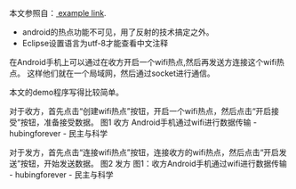 <p>本文参照自：<a href="http://blog.csdn.net/sasoritattoo/article/details/8285926" title="Android 连接Wifi和创建Wifi热点 demo ">
example link</a>.</p>

+ android的热点功能不可见，用了反射的技术搞定之外。  
+ Eclipse设置语言为utf-8才能查看中文注释 

在Android手机上可以通过在收方开启一个wifi热点,然后再发送方连接这个wifi热点。
这样他们就在一个局域网，然后通过socket进行通信。

本文的demo程序写得比较简单。

对于收方，首先点击“创建wifi热点”按钮，开启一个wifi热点，然后点击“开启接受”按钮，准备接受数据。
图1
收方
Android手机通过wifi进行数据传输 - hubingforever - 民主与科学
 
对于发方，首先点击“连接wifi热点”按钮，连接收方的wifi热点，然后点击“开启发送”按钮，开始发送数据。
图2
发方
图1：收方Android手机通过wifi进行数据传输 - hubingforever - 民主与科学
